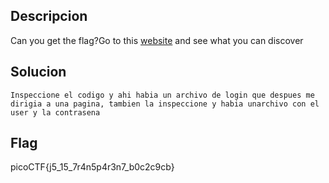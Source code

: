 ## Descripcion

Can you get the flag?Go to this [website](http://saturn.picoctf.net:53962/) and see what you can discover
## Solucion
```
Inspeccione el codigo y ahi habia un archivo de login que despues me dirigia a una pagina, tambien la inspeccione y habia unarchivo con el user y la contrasena
```

## Flag
picoCTF{j5_15_7r4n5p4r3n7_b0c2c9cb}